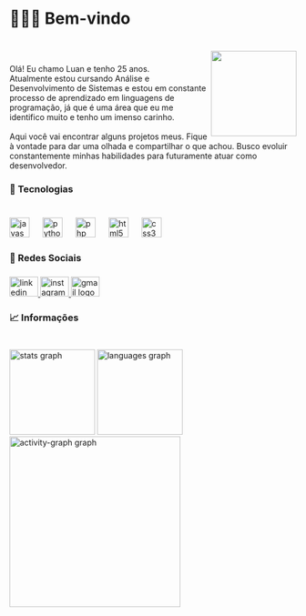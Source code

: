 <h1 align="left">🙋🏽‍♂️ Bem-vindo</h1>

###

<br clear="both">

<img align="right" height="150" src="https://sdmntprsouthcentralus.oaiusercontent.com/files/00000000-fdec-61f7-ab7c-20d445e7cf0d/raw?se=2025-04-28T18%3A09%3A07Z&sp=r&sv=2024-08-04&sr=b&scid=36db5fdf-6e1e-5b5e-aab5-9d9a4c8d2e21&skoid=fa7966e7-f8ea-483c-919a-13acfd61d696&sktid=a48cca56-e6da-484e-a814-9c849652bcb3&skt=2025-04-27T20%3A31%3A24Z&ske=2025-04-28T20%3A31%3A24Z&sks=b&skv=2024-08-04&sig=5tfG7rE3nqnFO%2B6DbQCtCAG1g0YmmnlEM8KxTgqNxjI%3D"  />

###

<p align="left">Olá! Eu chamo Luan e tenho 25 anos.<br>Atualmente estou cursando Análise e Desenvolvimento de Sistemas e estou em constante processo de aprendizado em linguagens de programação, já que é uma área que eu me identifico muito e tenho um imenso carinho.<br><br>Aqui você vai encontrar alguns projetos meus. Fique à vontade para dar uma olhada e compartilhar o que achou. Busco evoluir constantemente minhas habilidades para futuramente atuar como desenvolvedor.</p>

###

<h3 align="left">🧩 Tecnologias</h3>

###

<br clear="both">

<div align="left">
  <img src="https://skillicons.dev/icons?i=js" height="35" alt="javascript logo"  />
  <img width="15" />
  <img src="https://skillicons.dev/icons?i=py" height="35" alt="python logo"  />
  <img width="15" />
  <img src="https://skillicons.dev/icons?i=php" height="35" alt="php logo"  />
  <img width="15" />
  <img src="https://skillicons.dev/icons?i=html" height="35" alt="html5 logo"  />
  <img width="15" />
  <img src="https://skillicons.dev/icons?i=css" height="35" alt="css3 logo"  />
</div>

###

<h3 align="left">📩 Redes Sociais</h3>

###

<div align="left">
  <a href="https://www.linkedin.com/in/luan-oliveira-tecno-dev/" target="_blank">
    <img src="https://raw.githubusercontent.com/maurodesouza/profile-readme-generator/master/src/assets/icons/social/linkedin/default.svg" width="50" height="35" alt="linkedin logo"  />
  </a>
  <a href="https://www.instagram.com/ln_vns?igsh=bnVkdmFqbHY5bmIx&utm_source=qr" target="_blank">
    <img src="https://raw.githubusercontent.com/maurodesouza/profile-readme-generator/master/src/assets/icons/social/instagram/default.svg" width="50" height="35" alt="instagram logo"  />
  </a>
  <a href="https://mail.google.com/mail/u/0/?tab=rm&ogbl#inbox" target="_blank">
    <img src="https://raw.githubusercontent.com/maurodesouza/profile-readme-generator/master/src/assets/icons/social/gmail/default.svg" width="50" height="35" alt="gmail logo"  />
  </a>
</div>

###

<h3 align="left">📈 Informações</h3>

###

<br clear="both">

<div align="left">
  <img src="https://github-readme-stats.vercel.app/api?username=Luan-Sobral&hide_title=false&hide_rank=false&show_icons=true&include_all_commits=true&count_private=true&disable_animations=false&theme=dark&locale=pt-br&hide_border=true&order=1" height="150" alt="stats graph"  />
  <img src="https://github-readme-stats.vercel.app/api/top-langs?username=Luan-Sobral&locale=pt-br&hide_title=false&layout=compact&card_width=320&langs_count=5&theme=dark&hide_border=true&order=2" height="150" alt="languages graph"  />
  <img src="https://github-readme-activity-graph.vercel.app/graph?username=Luan-Sobral&radius=16&theme=github-dark&area=true&order=5&hide_border=false&hide_title=false&custom_title=MEU%20GR%C3%81FICO" height="300" alt="activity-graph graph"  />
</div>

###
